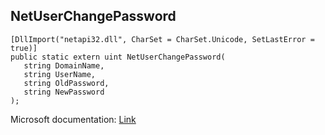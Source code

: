 ## NetUserChangePassword

```
[DllImport("netapi32.dll", CharSet = CharSet.Unicode, SetLastError = true)]
public static extern uint NetUserChangePassword(
   string DomainName,
   string UserName,
   string OldPassword,
   string NewPassword
);
```

Microsoft documentation: [Link](https://docs.microsoft.com/en-us/windows/win32/api/lmaccess/nf-lmaccess-netuserchangepassword)
